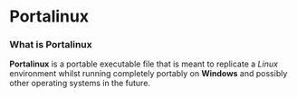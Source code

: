 # Portalinux
### What is Portalinux
**Portalinux** is a portable executable file that is meant to replicate a _Linux_ environment whilst running completely portably on **Windows** and possibly other operating systems in the future.
